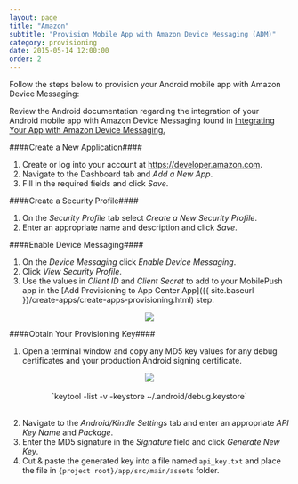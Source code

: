 ```yaml
---
layout: page
title: "Amazon"
subtitle: "Provision Mobile App with Amazon Device Messaging (ADM)"
category: provisioning
date: 2015-05-14 12:00:00
order: 2
---
```

Follow the steps below to provision your Android mobile app with Amazon Device Messaging:

Review the Android documentation regarding the integration of your Android mobile app with Amazon Device Messaging found in <a href="https://developer.amazon.com/public/apis/engage/device-messaging/tech-docs/04-integrating-your-app-with-adm" target="_blank">Integrating Your App with Amazon Device Messaging.</a>

####Create a New Application####
1. Create or log into your account at <a href="https://developer.amazon.com" target="_blank">https://developer.amazon.com</a>.
2. Navigate to the Dashboard tab and *Add a New App*.<br/>
3. Fill in the required fields and click *Save*.


####Create a Security Profile####
1. On the *Security Profile* tab select *Create a New Security Profile*.
2. Enter an appropriate name and description and click *Save*.

####Enable Device Messaging####
1. On the *Device Messaging* click *Enable Device Messaging*.
2. Click *View Security Profile*.
3. Use the values in *Client ID* and *Client Secret* to add to your MobilePush app in the [Add Provisioning to App Center App]({{ site.baseurl }}/create-apps/create-apps-provisioning.html) step.
 <center><img class="img-responsive" src="{{ site.baseurl }}/assets/ClientIDSecret.png" /></center>

####Obtain Your Provisioning Key####
1. Open a terminal window and copy any MD5 key values for any debug certificates and your production Android signing certificate.
 <center><img class="img-responsive" src="{{ site.baseurl }}/assets/Terminal.png" /></center><br/>
 <center>`keytool -list -v -keystore ~/.android/debug.keystore`</center><br/>

2. Navigate to the *Android/Kindle Settings* tab and enter an appropriate *API Key Name* and *Package*.
3. Enter the MD5 signature in the *Signature* field and click *Generate New Key*.
4. Cut & paste the generated key into a file named `api_key.txt` and place the file in `{project root}/app/src/main/assets` folder.
